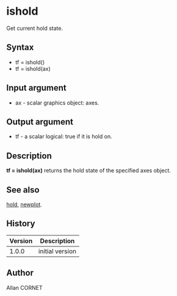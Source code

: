# ishold

Get current hold state.

## Syntax

- tf = ishold()
- tf = ishold(ax)

## Input argument

- ax - scalar graphics object: axes.

## Output argument

- tf - a scalar logical: true if it is hold on.

## Description

  <p><b>tf = ishold(ax)</b> returns the hold state of the specified axes object.</p>

## See also

[hold](hold.md), [newplot](newplot.md).

## History

| Version | Description     |
| ------- | --------------- |
| 1.0.0   | initial version |

## Author

Allan CORNET
